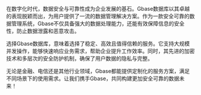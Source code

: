 在数字化时代，数据安全与可靠性成为企业发展的基石。Gbase数据库以其卓越的表现脱颖而出，为用户提供了一流的数据管理解决方案。作为一款安全可靠的数据管理系统，Gbase不仅具备强大的数据处理能力，还能有效保障信息的安全性，防止数据泄露和恶意攻击。

选择Gbase数据库，意味着选择了稳定、高效且值得信赖的服务。它支持大规模并发操作，能够快速响应业务需求，帮助企业提升工作效率。同时，其先进的加密技术和多层次的安全防护机制，确保了用户数据的隐私与完整。

无论是金融、电信还是其他行业领域，Gbase都能提供定制化的服务方案，满足不同场景下的使用需求。让我们携手Gbase，共同构建更加安全可靠的数据未来！